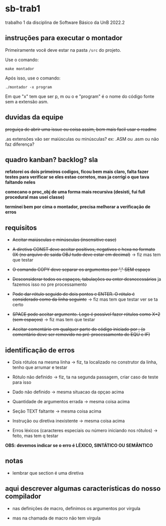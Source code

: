 # sb-trab1
trabalho 1 da disciplina de Software Básico da UnB 2022.2

## instruções para executar o montador

Primeiramente você deve estar na pasta ```/src``` do projeto.

Use o comando:

``` make montador ```

Após isso, use o comando:

``` ./montador -x program ```

Em que "x" tem que ser p, m ou o e "program" é o nome do código fonte sem a extensão asm.

## duvidas da equipe
~~preguiça de abrir uma issue ou coisa assim, bem mais facil usar o readme~~

.as extensões vão ser maiúsculas ou minúsculas? ex: .ASM ou .asm ou não faz diferença?

## quadro kanban? backlog? sla

**refatorei os dois primeiros codigos, ficou bem mais claro, falta fazer testes para verificar se eles estao corretos, mas ja corrigi o que tava faltando neles**

**comecano o proc_obj de uma forma mais recursiva (desisti, fui full procedural mas usei classe)**

**terminei bem por cima o montador, precisa melhorar a verificação de erros**

## requisitos

- ~~Aceitar maiúsculas e minúsculas (insensitive case)~~

- ~~A diretiva CONST deve aceitar positivos, negativos e hexa no formato 0X (no arquivo de saida OBJ tudo deve estar em 
decimal)~~ -> fiz mas tem que testar

- ~~O comando COPY deve separar os argumentos por "," SEM espaço~~

- ~~Desconsiderar todos os espaços, tabulações ou enter desnecessários~~ ja fazemos isso no pre processamento

- ~~Pode dar rótulo seguido de dois pontos e ENTER. O rótulo é considerado como da linha seguinte~~ -> fiz mas tem que testar ver se ta certo

- ~~SPACE pode aceitar argumento. Logo é possível fazer rótulos como X+2 (sem espaços)~~ -> fiz mas tem que testar

- ~~Aceitar comentário em qualquer parte do código iniciado por ; (o comentário deve ser removido no pré-processamento de EQU e IF)~~

## identificação de erros

- Dois rótulos na mesma linha -> fiz, ta localizado no construtor da linha, tenho que arrumar e testar

- Rótulo não definido -> fiz, ta na segunda passagem, criar caso de teste para isso

- Dado não definido -> mesma situacao da opçao acima

- Quantidade de argumentos errada -> mesma coisa acima

- Seção TEXT faltante -> mesma coisa acima

- Instrução ou diretiva inexistente -> mesma coisa acima

- Erros léxicos (caracteres especiais ou número iniciando nos rótulos) -> feito, mas tem q testar

**OBS: devemos indicar se o erro é LÉXICO, SINTÁTICO OU SEMÂNTICO**

## notas

- lembrar que section é uma diretiva

## aqui descrever algumas características do nosso compilador

- nas definições de macro, definimos os argumentos por virgula

- mas na chamada de macro não tem virgula